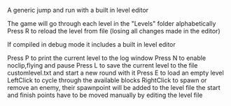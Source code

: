 A generic jump and run with a built in level editor

The game will go through each level in the "Levels" folder alphabetically
Press R to reload the level from file (losing all changes made in the editor)



If compiled in debug mode it includes a built in level editor

Press P to print the current level to the log window
Press N to enable noclip,flying and pause
Press L to save the current level to the file customlevel.txt and start a new round with it
Press E to load an empty level
LeftClick to cycle through the available blocks
RightClick to spawn or remove an enemy, their spawnpoint will be added to the level file
 the start and finish points have to be moved manually by editing the level file